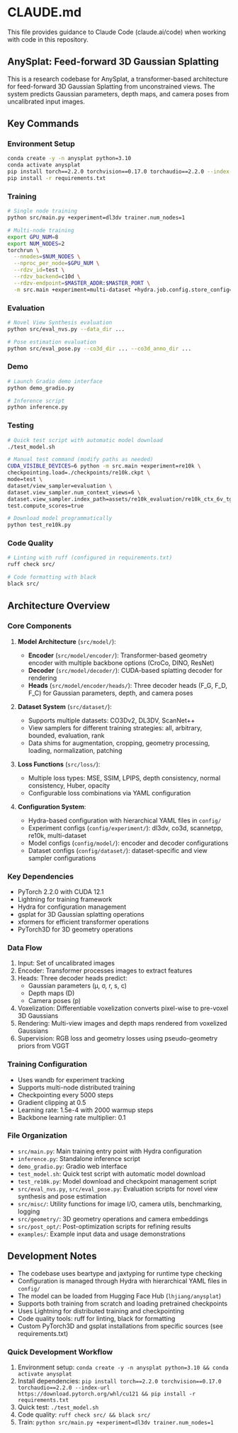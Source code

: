 # CLAUDE.md

This file provides guidance to Claude Code (claude.ai/code) when working with code in this repository.

## AnySplat: Feed-forward 3D Gaussian Splatting

This is a research codebase for AnySplat, a transformer-based architecture for feed-forward 3D Gaussian Splatting from unconstrained views. The system predicts Gaussian parameters, depth maps, and camera poses from uncalibrated input images.

## Key Commands

### Environment Setup
```bash
conda create -y -n anysplat python=3.10
conda activate anysplat
pip install torch==2.2.0 torchvision==0.17.0 torchaudio==2.2.0 --index-url https://download.pytorch.org/whl/cu121
pip install -r requirements.txt
```

### Training
```bash
# Single node training
python src/main.py +experiment=dl3dv trainer.num_nodes=1

# Multi-node training
export GPU_NUM=8
export NUM_NODES=2
torchrun \
  --nnodes=$NUM_NODES \
  --nproc_per_node=$GPU_NUM \
  --rdzv_id=test \
  --rdzv_backend=c10d \
  --rdzv-endpoint=$MASTER_ADDR:$MASTER_PORT \
  -m src.main +experiment=multi-dataset +hydra.job.config.store_config=false
```

### Evaluation
```bash
# Novel View Synthesis evaluation
python src/eval_nvs.py --data_dir ...

# Pose estimation evaluation
python src/eval_pose.py --co3d_dir ... --co3d_anno_dir ...
```

### Demo
```bash
# Launch Gradio demo interface
python demo_gradio.py

# Inference script
python inference.py
```

### Testing
```bash
# Quick test script with automatic model download
./test_model.sh

# Manual test command (modify paths as needed)
CUDA_VISIBLE_DEVICES=6 python -m src.main +experiment=re10k \
checkpointing.load=./checkpoints/re10k.ckpt \
mode=test \
dataset/view_sampler=evaluation \
dataset.view_sampler.num_context_views=6 \
dataset.view_sampler.index_path=assets/re10k_evaluation/re10k_ctx_6v_tgt_8v_n50.json \
test.compute_scores=true

# Download model programmatically
python test_re10k.py
```

### Code Quality
```bash
# Linting with ruff (configured in requirements.txt)
ruff check src/

# Code formatting with black
black src/
```

## Architecture Overview

### Core Components

1. **Model Architecture** (`src/model/`):
   - **Encoder** (`src/model/encoder/`): Transformer-based geometry encoder with multiple backbone options (CroCo, DINO, ResNet)
   - **Decoder** (`src/model/decoder/`): CUDA-based splatting decoder for rendering
   - **Heads** (`src/model/encoder/heads/`): Three decoder heads (F_G, F_D, F_C) for Gaussian parameters, depth, and camera poses

2. **Dataset System** (`src/dataset/`):
   - Supports multiple datasets: CO3Dv2, DL3DV, ScanNet++
   - View samplers for different training strategies: all, arbitrary, bounded, evaluation, rank
   - Data shims for augmentation, cropping, geometry processing, loading, normalization, patching

3. **Loss Functions** (`src/loss/`):
   - Multiple loss types: MSE, SSIM, LPIPS, depth consistency, normal consistency, Huber, opacity
   - Configurable loss combinations via YAML configuration

4. **Configuration System**:
   - Hydra-based configuration with hierarchical YAML files in `config/`
   - Experiment configs (`config/experiment/`): dl3dv, co3d, scannetpp, re10k, multi-dataset
   - Model configs (`config/model/`): encoder and decoder configurations
   - Dataset configs (`config/dataset/`): dataset-specific and view sampler configurations

### Key Dependencies

- PyTorch 2.2.0 with CUDA 12.1
- Lightning for training framework
- Hydra for configuration management
- gsplat for 3D Gaussian splatting operations
- xformers for efficient transformer operations
- PyTorch3D for 3D geometry operations

### Data Flow

1. Input: Set of uncalibrated images
2. Encoder: Transformer processes images to extract features
3. Heads: Three decoder heads predict:
   - Gaussian parameters (μ, σ, r, s, c)
   - Depth maps (D)
   - Camera poses (p)
4. Voxelization: Differentiable voxelization converts pixel-wise to pre-voxel 3D Gaussians
5. Rendering: Multi-view images and depth maps rendered from voxelized Gaussians
6. Supervision: RGB loss and geometry losses using pseudo-geometry priors from VGGT

### Training Configuration

- Uses wandb for experiment tracking
- Supports multi-node distributed training
- Checkpointing every 5000 steps
- Gradient clipping at 0.5
- Learning rate: 1.5e-4 with 2000 warmup steps
- Backbone learning rate multiplier: 0.1

### File Organization

- `src/main.py`: Main training entry point with Hydra configuration
- `inference.py`: Standalone inference script
- `demo_gradio.py`: Gradio web interface
- `test_model.sh`: Quick test script with automatic model download
- `test_re10k.py`: Model download and checkpoint management script
- `src/eval_nvs.py`, `src/eval_pose.py`: Evaluation scripts for novel view synthesis and pose estimation
- `src/misc/`: Utility functions for image I/O, camera utils, benchmarking, logging
- `src/geometry/`: 3D geometry operations and camera embeddings
- `src/post_opt/`: Post-optimization scripts for refining results
- `examples/`: Example input data and usage demonstrations

## Development Notes

- The codebase uses beartype and jaxtyping for runtime type checking
- Configuration is managed through Hydra with hierarchical YAML files in `config/`
- The model can be loaded from Hugging Face Hub (`lhjiang/anysplat`)
- Supports both training from scratch and loading pretrained checkpoints
- Uses Lightning for distributed training and checkpointing
- Code quality tools: ruff for linting, black for formatting
- Custom PyTorch3D and gsplat installations from specific sources (see requirements.txt)

### Quick Development Workflow

1. Environment setup: `conda create -y -n anysplat python=3.10 && conda activate anysplat`
2. Install dependencies: `pip install torch==2.2.0 torchvision==0.17.0 torchaudio==2.2.0 --index-url https://download.pytorch.org/whl/cu121 && pip install -r requirements.txt`
3. Quick test: `./test_model.sh`
4. Code quality: `ruff check src/ && black src/`
5. Train: `python src/main.py +experiment=dl3dv trainer.num_nodes=1`